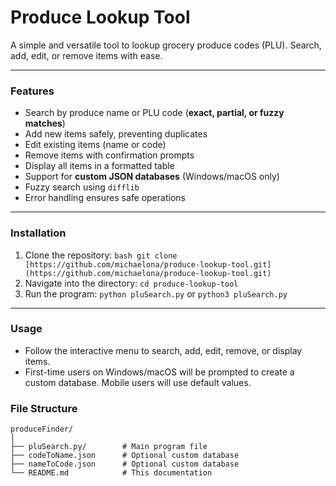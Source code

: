 # Produce Lookup Tool

A simple and versatile tool to lookup grocery produce codes (PLU). Search, add, edit, or remove items with ease.

---

### Features

- Search by produce name or PLU code (**exact, partial, or fuzzy matches**)
- Add new items safely, preventing duplicates
- Edit existing items (name or code)
- Remove items with confirmation prompts
- Display all items in a formatted table
- Support for **custom JSON databases** (Windows/macOS only)
- Fuzzy search using `difflib`
- Error handling ensures safe operations

---

### Installation

1. Clone the repository:
   ```bash git clone [https://github.com/michaelona/produce-lookup-tool.git](https://github.com/michaelona/produce-lookup-tool.git)```
2. Navigate into the directory:
   ```cd produce-lookup-tool```
3. Run the program:
   ```python pluSearch.py``` or ```python3 pluSearch.py```

---

### Usage
- Follow the interactive menu to search, add, edit, remove, or display items.
- First-time users on Windows/macOS will be prompted to create a custom database. Mobile users will use default values.

### File Structure

```
produceFinder/
│
├── pluSearch.py/        # Main program file
├── codeToName.json      # Optional custom database
├── nameToCode.json      # Optional custom database
└── README.md            # This documentation
```